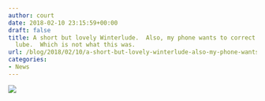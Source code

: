 ```yaml
---
author: court
date: 2018-02-10 23:15:59+00:00
draft: false
title: A short but lovely Winterlude.  Also, my phone wants to correct that to winter
  lube.  Which is not what this was.
url: /blog/2018/02/10/a-short-but-lovely-winterlude-also-my-phone-wants-to-correct-that-to-winter-lube-which-is-not-what-this-was/
categories:
- News
---
```


![](http://www.vallentyne.com/blog/wp-content/uploads/2018/02/image_539997339200852.jpg)
  
  

